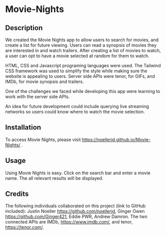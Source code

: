 # Movie-Nights

## Description
We created the Movie Nights app to allow users to search for movies, and create a list for future viewing. Users can read a synopsis of movies they are interested in and watch trailers. After creating a list of movies to watch, a user can opt to have a movie selected at random for them to watch.

HTML, CSS and Javascript programing languages were used. The Tailwind CSS framework was used to simplify the style while making sure the website is appealing to users. Server side APIs were tenor, for GIFs, and IMDb, for movie synopsis and trailers.

One of the challenges we faced while developing this app were learning to work with the server side APIs. 

An idea for future development could include querying live streaming networks so users could know where to watch the movie selection.

## Installation
To access Movie Nights, please visit https://noellerjd.github.io/Movie-Nights/ .

## Usage
Using Movie Nights is easy. Click on the search bar and enter a movie name. The all relevant results will be displayed.

## Credits
The following individuals collaborated on this project (link to GitHub included):
Justin Noeller https://github.com/noellerjd, Ginger Owen https://github.com/Ginger421, Eddie PWR, Andrew Damron.
The two connected APIs are IMDb, https://www.imdb.com/, and tenor, https://tenor.com/.

